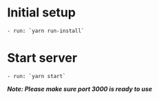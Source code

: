 # Initial setup
    - run: `yarn run-install`

# Start server
    - run: `yarn start`

***Note: Please make sure port 3000 is ready to use***
